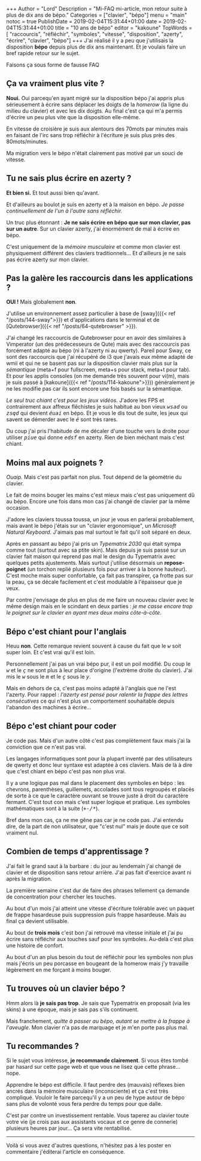 +++
Author = "Lord"
Description = "Mi-FAQ mi-article, mon retour suite à plus de dix ans de bépo."
Categories = ["clavier", "bépo"]
menu = "main"
notoc = true
PublishDate = 2019-02-04T15:31:44+01:00
date = 2019-02-04T15:31:44+01:00
title = "10 ans de bépo"
editor = "kakoune"
TopWords = [  "raccourcis", "réfléchir", "symboles", "vitesse", "disposition", "azerty", "écrire", "clavier", "bépo"]
+++
J'ai réalisé il y a peu que j'utilisais la disposition **bépo** depuis plus de dix ans maintenant.
Et je voulais faire un bref rapide retour sur le sujet.

Faisons ça sous forme de fausse FAQ 

## Ça va vraiment plus vite ?
**Noui.**
Oui parcequ'en ayant migré sur la disposition bépo j'ai appris plus sérieusement à écrire sans déplacer les doigts de la *homerow* (la ligne du milieu du clavier) et avec les dix doigts.
Au final c'est ça qui m'a permis d'écrire un peu plus vite que la disposition elle-même.

En vitesse de croisière je suis aux alentours des 70mots par minutes mais en faisant de l'irc sans trop réfléchir à l'écriture je suis plus près des 80mots/minutes.

Ma migration vers le bépo n'était clairement pas motivé par un souci de vitesse.

## Tu ne sais plus écrire en azerty ?
**Et bien si.**
Et tout aussi bien qu'avant.

Et d'ailleurs au boulot je suis en azerty et à la maison en bépo.
*Je passe continuellement de l'un à l'autre sans réfléchir.*

Un truc plus étonnant : **Je ne sais écrire en bépo que sur mon clavier, pas sur un autre**.
Sur un clavier azerty, j'ai énormément de mal à écrire en bépo.

C'est uniquement de la *mémoire musculaire* et comme mon clavier est physiquement différent des claviers traditionnels…
Et d'ailleurs je ne sais pas écrire azerty sur mon clavier.

## Pas la galère les raccourcis dans les applications ?
**OUI !**
Mais globalement **non**.

J'utilise un environnement assez particulier à base de [sway]({{< ref "/posts/144-sway">}}) et d'applications dans le terminal et de [Qutebrowser]({{< ref "/posts/64-qutebrowser" >}}).

J'ai changé les raccourcis de Qutebrowser pour en avoir des similaires à Vimperator (un des prédecesseurs de Qute) mais avec des raccourcis pas forcément adapté au bépo (ni à l'azerty ni au qwerty).
Pareil pour Sway, ce sont des raccourcis que j'ai récupéré de i3 que j'avais eux même adapté de wmii et qui ne se basent pas sur la disposition clavier mais plus sur la *sémantique* (meta+f pour fullscreen, meta+s pour stack, meta+t pour tab).
Et pour les applis consoles (on me demande très souvent pour vi(m), mais je suis passé à [kakoune]({{< ref "/posts/114-kakoune">}})) généralement je ne les modifie pas car ils sont encore une fois basés sur la sémantique.

*Le seul truc chiant c'est pour les jeux vidéos.*
J'adore les FPS et contrairement aux affreux flêchistes je suis habitué au bon vieux *<samp>wsad</samp>* ou *<samp>zsqd</samp>* qui devient *<samp>éuai</samp>* en bépo.
Et je vous le dis tout de suite, les jeux qui savent se démerder avec le *<samp>é</samp>* sont très rares.

Du coup j'ai pris l'habitude de me décaler d'une touche vers la droite pour utiliser *<samp>piue</samp>* qui donne *<samp>edsf</samp>* en azerty.
Rien de bien méchant mais c'est chiant.

## Moins mal aux poignets ?
*Ouaip.*
Mais c'est pas parfait non plus.
Tout dépend de la géométrie du clavier.

Le fait de moins bouger les mains c'est mieux mais c'est pas uniquement dû au bépo.
Encore une fois dans mon cas j'ai changé de clavier par la même occasion.

J'adore les claviers toussa toussa, un jour je vous en parlerai probablement, mais avant le bépo j'étais sur un "clavier ergonomique", un *Microsoft Natural Keyboard*.
J'aimais pas mal surtout le fait qu'il soit séparé en deux.

Après en passant au bépo j'ai pris un *Typematrix 2030* qui était sympa comme tout (surtout avec sa ptite skin).
Mais depuis je suis passé sur un clavier fait maison qui reprend pas mal le design du Typematrix avec quelques petits ajustements.
Mais surtout j'utilise désormais un **repose-poignet** (un torchon replié plusieurs fois pour arriver à la bonne hauteur).
C'est moche mais super confortable, ça fait pas transpirer, ça frotte pas sur la peau, ça se décale facilement et c'est modulable à l'épaisseur que je veux.

Par contre j'envisage de plus en plus de me faire un nouveau clavier avec le même design mais en le scindant en deux parties : *je me casse encore trop le poignet sur le clavier en ayant mes deux mains côte-à-côte*.

## Bépo c'est chiant pour l'anglais
Heuu **non**.
Cette remarque revient souvent à cause du fait que le *<samp>w</samp>* soit super loin.
Et c'est vrai qu'il est loin.

Personnellement j'ai pas un vrai bépo pur, il est un poil modifié.
Du coup le *<samp>w</samp>* et le *<samp>ç</samp>* ne sont plus à leur place d'origine (l'extrème droite du clavier).
J'ai mis le *<samp>w</samp>* sous le *<samp>m</samp>* et le *<samp>ç</samp>* sous le *<samp>y</samp>*.

Mais en dehors de ça, c'est pas moins adapté à l'anglais que ne l'est l'azerty.
Pour rappel : *l'azerty est pensé pour ralentir la frappe des lettres consécutives* ce qui n'est plus un comportement souhaitable depuis l'abandon des machines à écrire…

## Bépo c'est chiant pour coder
Je code pas.
Mais d'un autre côté c'est pas complètement faux mais j'ai la conviction que ce n'est pas vrai.

Les langages informatiques sont pour la plupart inventé par des utilisateurs de qwerty et donc leur syntaxe est adaptée à ces claviers.
Mais de là à dire que c'est chiant en bépo c'est pas non plus vrai.

Il y a une logique pas mal dans le placement des symboles en bépo : les chevrons, parenthèses, guillemets, accolades sont tous regroupés et placés de sorte à ce que le caractère ouvrant se trouve juste à droit du caractère fermant.
C'est tout con mais c'est super logique et pratique.
Les symboles mathématiques sont à la suite (*<samp>+-/\*</samp>*).

Bref dans mon cas, ça ne me gêne pas car je ne code pas.
J'ai entendu dire, de la part de non utilisateur, que "c'est nul" mais je doute que ce soit vraiment nul.

## Combien de temps d'apprentissage ?
J'ai fait le grand saut à la barbare : du jour au lendemain j'ai changé de clavier et de disposition sans retour arrière.
J'ai pas fait d'exercice avant ni après la migration.

La première semaine c'est dur de faire des phrases tellement ça demande de concentration pour chercher les touches.

Au bout d'un mois j'ai atteint une vitesse d'écriture tolérable avec un paquet de frappe hasardeuse puis suppression puis frappe hasardeuse.
Mais au final ça devient utilisable.

Au bout de **trois mois** c'est bon j'ai retrouvé ma vitesse initiale et j'ai pu écrire sans réfléchir aux touches sauf pour les symboles.
Au-delà c'est plus une histoire de confort.

Au bout d'un an plus besoin du tout de réfléchir pour les symboles non plus mais j'écris un peu porcasse en bougeant de la homerow mais j'y travaille légèrement en me forçant à moins bouger.

## Tu trouves où un clavier bépo ?
Hmm alors là **je sais pas trop**.
Je sais que Typematrix en proposait (via les skins) à une époque, mais je sais pas s'ils continuent.

Mais franchement, *quitte à passer au bépo, autant se mettre à la frappe à l'aveugle*.
Mon clavier n'a pas de marquage et je m'en porte pas plus mal.

## Tu recommandes ?
Si le sujet vous intéresse, **je recommande clairement**.
Si vous êtes tombé par hasard sur cette page web et que vous ne lisez que cette phrase… nope.

Apprendre le bépo est difficile.
Il faut perdre des (mauvais) réflexes bien ancrés dans la mémoire musculaire (inconsciente) et ça c'est très compliqué.
Vouloir le faire parcequ'il y a un peu de hype autour de bépo sans plus de volonté vous fera perdre du temps pour que dalle.

C'est par contre un investissement rentable.
Vous taperez au clavier toute votre vie (je crois pas aux assistants vocaux et ce genre de connerie) plusieurs heures par jour…
Ça sera vite rentabilisé.

-------------

Voilà si vous avez d'autres questions, n'hésitez pas à les poster en commentaire j'éditerai l'article en conséquence.
